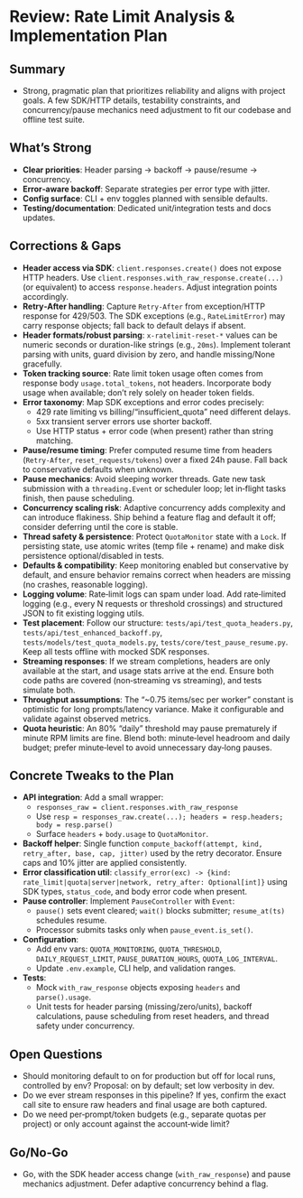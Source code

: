 # Review: Rate Limit Analysis & Implementation Plan

## Summary
- Strong, pragmatic plan that prioritizes reliability and aligns with project goals. A few SDK/HTTP details, testability constraints, and concurrency/pause mechanics need adjustment to fit our codebase and offline test suite.

## What’s Strong
- **Clear priorities**: Header parsing → backoff → pause/resume → concurrency.
- **Error‑aware backoff**: Separate strategies per error type with jitter.
- **Config surface**: CLI + env toggles planned with sensible defaults.
- **Testing/documentation**: Dedicated unit/integration tests and docs updates.

## Corrections & Gaps
- **Header access via SDK**: `client.responses.create()` does not expose HTTP headers. Use `client.responses.with_raw_response.create(...)` (or equivalent) to access `response.headers`. Adjust integration points accordingly.
- **Retry‑After handling**: Capture `Retry-After` from exception/HTTP response for 429/503. The SDK exceptions (e.g., `RateLimitError`) may carry response objects; fall back to default delays if absent.
- **Header formats/robust parsing**: `x-ratelimit-reset-*` values can be numeric seconds or duration-like strings (e.g., `20ms`). Implement tolerant parsing with units, guard division by zero, and handle missing/None gracefully.
- **Token tracking source**: Rate limit token usage often comes from response body `usage.total_tokens`, not headers. Incorporate body usage when available; don’t rely solely on header token fields.
- **Error taxonomy**: Map SDK exceptions and error codes precisely:
  - 429 rate limiting vs billing/“insufficient_quota” need different delays.
  - 5xx transient server errors use shorter backoff.
  - Use HTTP status + error code (when present) rather than string matching.
- **Pause/resume timing**: Prefer computed resume time from headers (`Retry-After`, `reset_requests/tokens`) over a fixed 24h pause. Fall back to conservative defaults when unknown.
- **Pause mechanics**: Avoid sleeping worker threads. Gate new task submission with a `threading.Event` or scheduler loop; let in‑flight tasks finish, then pause scheduling.
- **Concurrency scaling risk**: Adaptive concurrency adds complexity and can introduce flakiness. Ship behind a feature flag and default it off; consider deferring until the core is stable.
- **Thread safety & persistence**: Protect `QuotaMonitor` state with a `Lock`. If persisting state, use atomic writes (temp file + rename) and make disk persistence optional/disabled in tests.
- **Defaults & compatibility**: Keep monitoring enabled but conservative by default, and ensure behavior remains correct when headers are missing (no crashes, reasonable logging).
- **Logging volume**: Rate‑limit logs can spam under load. Add rate‑limited logging (e.g., every N requests or threshold crossings) and structured JSON to fit existing logging utils.
- **Test placement**: Follow our structure: `tests/api/test_quota_headers.py`, `tests/api/test_enhanced_backoff.py`, `tests/models/test_quota_models.py`, `tests/core/test_pause_resume.py`. Keep all tests offline with mocked SDK responses.
- **Streaming responses**: If we stream completions, headers are only available at the start, and usage stats arrive at the end. Ensure both code paths are covered (non‑streaming vs streaming), and tests simulate both.
- **Throughput assumptions**: The “~0.75 items/sec per worker” constant is optimistic for long prompts/latency variance. Make it configurable and validate against observed metrics.
- **Quota heuristic**: An 80% “daily” threshold may pause prematurely if minute RPM limits are fine. Blend both: minute‑level headroom and daily budget; prefer minute‑level to avoid unnecessary day‑long pauses.

## Concrete Tweaks to the Plan
- **API integration**: Add a small wrapper:
  - `responses_raw = client.responses.with_raw_response`
  - Use `resp = responses_raw.create(...); headers = resp.headers; body = resp.parse()`
  - Surface `headers` + `body.usage` to `QuotaMonitor`.
- **Backoff helper**: Single function `compute_backoff(attempt, kind, retry_after, base, cap, jitter)` used by the retry decorator. Ensure caps and 10% jitter are applied consistently.
- **Error classification util**: `classify_error(exc) -> {kind: rate_limit|quota|server|network, retry_after: Optional[int]}` using SDK types, `status_code`, and body error code when present.
- **Pause controller**: Implement `PauseController` with `Event`:
  - `pause()` sets event cleared; `wait()` blocks submitter; `resume_at(ts)` schedules resume.
  - Processor submits tasks only when `pause_event.is_set()`.
- **Configuration**:
  - Add env vars: `QUOTA_MONITORING`, `QUOTA_THRESHOLD`, `DAILY_REQUEST_LIMIT`, `PAUSE_DURATION_HOURS`, `QUOTA_LOG_INTERVAL`.
  - Update `.env.example`, CLI help, and validation ranges.
- **Tests**:
  - Mock `with_raw_response` objects exposing `headers` and `parse().usage`.
  - Unit tests for header parsing (missing/zero/units), backoff calculations, pause scheduling from reset headers, and thread safety under concurrency.

## Open Questions
- Should monitoring default to on for production but off for local runs, controlled by env? Proposal: on by default; set low verbosity in dev.
- Do we ever stream responses in this pipeline? If yes, confirm the exact call site to ensure raw headers and final usage are both captured.
- Do we need per‑prompt/token budgets (e.g., separate quotas per project) or only account against the account‑wide limit?

## Go/No‑Go
- Go, with the SDK header access change (`with_raw_response`) and pause mechanics adjustment. Defer adaptive concurrency behind a flag.

